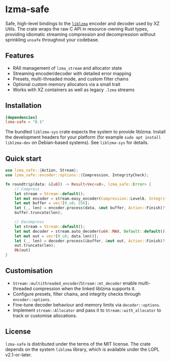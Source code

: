 # lzma-safe

Safe, high-level bindings to the [`liblzma`](https://tukaani.org/xz/) encoder and decoder used by XZ Utils.
The crate wraps the raw C API in resource-owning Rust types, providing idiomatic streaming compression and
decompression without sprinkling `unsafe` throughout your codebase.

## Features

- RAII management of `lzma_stream` and allocator state
- Streaming encoder/decoder with detailed error mapping
- Presets, multi-threaded mode, and custom filter chains
- Optional custom memory allocators via a small trait
- Works with XZ containers as well as legacy `.lzma` streams

## Installation

```toml
[dependencies]
lzma-safe = "0.1"
```

The bundled `liblzma-sys` crate expects the system to provide liblzma. Install the development headers for
your platform (for example `sudo apt install liblzma-dev` on Debian-based systems). See `liblzma-sys` for details.

## Quick start

```rust
use lzma_safe::{Action, Stream};
use lzma_safe::encoder::options::{Compression, IntegrityCheck};

fn roundtrip(data: &[u8]) -> Result<Vec<u8>, lzma_safe::Error> {
    // Compress
    let stream = Stream::default();
    let mut encoder = stream.easy_encoder(Compression::Level6, IntegrityCheck::Crc64)?;
    let mut buffer = vec![0_u8; 256];
    let (_, len) = encoder.process(data, &mut buffer, Action::Finish)?;
    buffer.truncate(len);

    // Decompress
    let stream = Stream::default();
    let mut decoder = stream.auto_decoder(u64::MAX, Default::default())?;
    let mut out = vec![0_u8; data.len()];
    let (_, len) = decoder.process(&buffer, &mut out, Action::Finish)?;
    out.truncate(len);
    Ok(out)
}
```

## Customisation

- `Stream::multithreaded_encoder`/`Stream::mt_decoder` enable multi-threaded compression when the linked
  liblzma supports it.
- Configure presets, filter chains, and integrity checks through `encoder::options`.
- Fine-tune decoder behaviour and memory limits via `decoder::options`.
- Implement `stream::Allocator` and pass it to `Stream::with_allocator` to track or customise allocations.

## License

`lzma-safe` is distributed under the terms of the MIT license. The crate depends on the system `liblzma`
library, which is available under the LGPL v2.1-or-later.

